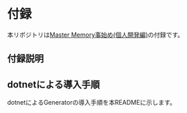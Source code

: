 # 付録
本リポジトリは[Master Memory事始め(個人開発編)]()の付録です。

## 付録説明
## dotnetによる導入手順
dotnetによるGeneratorの導入手順を本READMEに示します。
